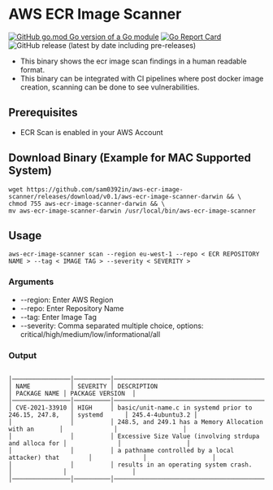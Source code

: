 # AWS ECR Image Scanner
[![GitHub go.mod Go version of a Go module](https://img.shields.io/github/go-mod/go-version/gomods/athens.svg)](https://github.com/gomods/athens) 
[![Go Report Card](https://goreportcard.com/badge/github.com/sam0392in/aws-ecr-image-scanner)](https://goreportcard.com/report/github.com/sam0392in/aws-ecr-image-scanner)
![GitHub release (latest by date including pre-releases)](https://img.shields.io/github/v/release/sam0392in/aws-ecr-image-scanner?include_prereleases)


- This binary shows the ecr image scan findings in a human readable format.
- This binary can be integrated with CI pipelines where post docker image creation, scanning can be done to see vulnerabilities.

## Prerequisites
- ECR Scan is enabled in your AWS Account

## Download Binary (Example for MAC Supported System)
```
wget https://github.com/sam0392in/aws-ecr-image-scanner/releases/download/v0.1/aws-ecr-image-scanner-darwin && \
chmod 755 aws-ecr-image-scanner-darwin && \
mv aws-ecr-image-scanner-darwin /usr/local/bin/aws-ecr-image-scanner

```

## Usage
```shell
aws-ecr-image-scanner scan --region eu-west-1 --repo < ECR REPOSITORY NAME > --tag < IMAGE TAG > --severity < SEVERITY >
```

### Arguments
- --region:  Enter AWS Region
- --repo:     Enter Repository Name
- --tag:      Enter Image Tag
- --severity: Comma separated multiple choice, options: critical/high/medium/low/informational/all

### Output
```shell

│────────────────│──────────│────────────────────────────────────────────────────────│──────────────│──────────────────│
│ NAME           │ SEVERITY │ DESCRIPTION                                            │ PACKAGE NAME │ PACKAGE VERSION  │
│────────────────│──────────│────────────────────────────────────────────────────────│──────────────│──────────────────│
│ CVE-2021-33910 │ HIGH     │ basic/unit-name.c in systemd prior to 246.15, 247.8,   │ systemd      │ 245.4-4ubuntu3.2 │
│                │          │ 248.5, and 249.1 has a Memory Allocation with an       │              │                  │
│                │          │ Excessive Size Value (involving strdupa and alloca for │              │                  │
│                │          │ a pathname controlled by a local attacker) that        │              │                  │
│                │          │ results in an operating system crash.                  │              │                  │
│────────────────│──────────│────────────────────────────────────────────────────────│──────────────│──────────────────│
```
